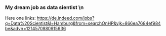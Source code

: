### My dream job as data sientist \n

Here one links:
https://de.indeed.com/jobs?q=Data%20Scientist&l=Hamburg&from=searchOnHP&vjk=866ea7684ef984be&advn=1214570880615636
